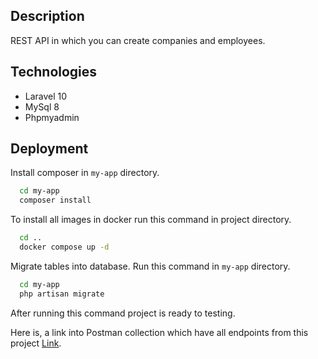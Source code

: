 ## Description
REST API in which you can create companies and employees.

## Technologies
- Laravel 10
- MySql 8
- Phpmyadmin

## Deployment

Install composer in `my-app` directory.

```bash
  cd my-app
  composer install
```

To install all images in docker run this command in project directory.

```bash
  cd ..
  docker compose up -d
```

Migrate tables into database. Run this command in `my-app` directory.

```bash
  cd my-app
  php artisan migrate
```

After running this command project is ready to testing.

Here is, a link into Postman collection which have all endpoints from this project [Link](https://interstellar-shuttle-234972.postman.co/workspace/My-Workspace~d2471d54-0a7a-448e-8aa0-8b4d3d3d3c4d/collection/24912160-431cd2d3-ebf8-43df-abe1-8ca847b9815b?action=share&creator=24912160).

